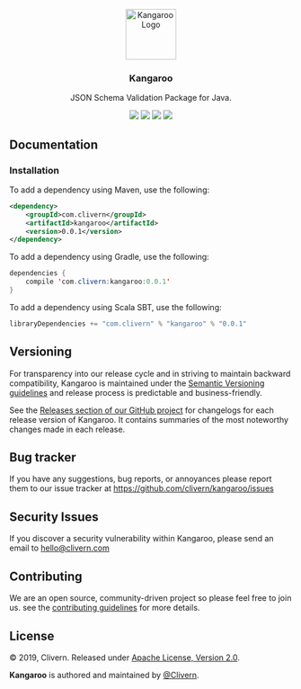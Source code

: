 <p align="center">
	<img alt="Kangaroo Logo" src="https://raw.githubusercontent.com/Clivern/Kangaroo/master/images/logo.png" height="90" />
	<h3 align="center">Kangaroo</h3>
	<p align="center">JSON Schema Validation Package for Java.</p>
	<p align="center">
		<a href="http://www.javadoc.io/doc/com.clivern/kangaroo"><img src="http://www.javadoc.io/badge/com.clivern/kangaroo.svg"></a>
		<a href="https://travis-ci.org/Clivern/Kangaroo"><img src="https://travis-ci.org/Clivern/Kangaroo.svg?branch=master"></a>
		<a href="https://mvnrepository.com/artifact/com.clivern/kangaroo/0.0.1"><img src="https://img.shields.io/maven-central/v/com.clivern/kangaroo.svg"></a>
		<a href="https://github.com/Clivern/Kangaroo/blob/master/LICENSE"><img src="https://img.shields.io/badge/LICENSE-Apache_2.0-orange.svg"></a>
	</p>
</p>


## Documentation

### Installation

To add a dependency using Maven, use the following:
```xml
<dependency>
    <groupId>com.clivern</groupId>
    <artifactId>kangaroo</artifactId>
    <version>0.0.1</version>
</dependency>
```

To add a dependency using Gradle, use the following:
```java
dependencies {
    compile 'com.clivern:kangaroo:0.0.1'
}
```

To add a dependency using Scala SBT, use the following:
```java
libraryDependencies += "com.clivern" % "kangaroo" % "0.0.1"
```


## Versioning

For transparency into our release cycle and in striving to maintain backward compatibility, Kangaroo is maintained under the [Semantic Versioning guidelines](https://semver.org/) and release process is predictable and business-friendly.

See the [Releases section of our GitHub project](https://github.com/clivern/kangaroo/releases) for changelogs for each release version of Kangaroo. It contains summaries of the most noteworthy changes made in each release.


## Bug tracker

If you have any suggestions, bug reports, or annoyances please report them to our issue tracker at https://github.com/clivern/kangaroo/issues


## Security Issues

If you discover a security vulnerability within Kangaroo, please send an email to [hello@clivern.com](mailto:hello@clivern.com)


## Contributing

We are an open source, community-driven project so please feel free to join us. see the [contributing guidelines](CONTRIBUTING.md) for more details.


## License

© 2019, Clivern. Released under [Apache License, Version 2.0](https://www.apache.org/licenses/LICENSE-2.0).

**Kangaroo** is authored and maintained by [@Clivern](http://github.com/clivern).
